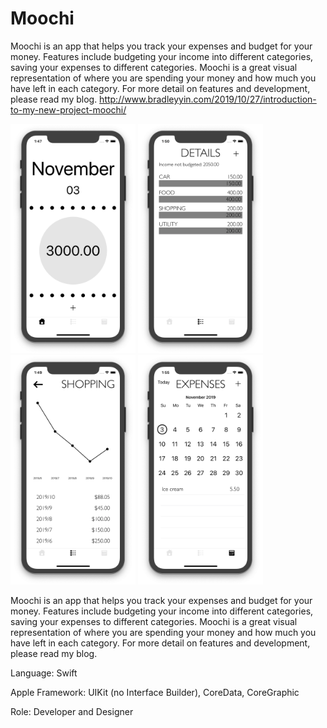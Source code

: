 # Moochi

Moochi is an app that helps you track your expenses and budget for your money. Features include budgeting your income into different categories, saving your expenses to different categories. Moochi is a great visual representation of where you are spending your money and how much you have left in each category. For more detail on features and development, please read my blog.
http://www.bradleyyin.com/2019/10/27/introduction-to-my-new-project-moochi/

<p float="left">
  <img src="/MainScreen.png" width="200" />
  <img src="/DetailScreen.png" width="200" /> 
  <img src="/ChartScreen.png" width="200" />
  <img src="/ExpenseScreen.png" width="200" />
</p>

<!-- wp:paragraph -->
<p>Moochi is an app that helps you track your expenses and budget for your money. Features include budgeting your income into different categories, saving your expenses to different categories. Moochi is a  great visual representation of where you are spending your money and how much you have left in each category.  For more detail on features and development, please read my blog.</p>
<!-- /wp:paragraph -->

<!-- wp:paragraph -->
<p>Language: Swift</p>
<!-- /wp:paragraph -->

<!-- wp:paragraph -->
<p>Apple Framework: UIKit (no Interface Builder), CoreData, CoreGraphic</p>
<!-- /wp:paragraph -->

<!-- wp:paragraph -->
<p>Role: Developer and Designer</p>
<!-- /wp:paragraph -->
